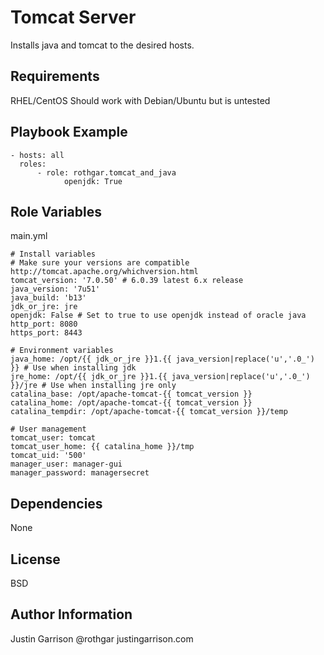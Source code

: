 Tomcat Server
========

Installs java and tomcat to the desired hosts.

Requirements
------------

RHEL/CentOS
Should work with Debian/Ubuntu but is untested

Playbook Example
----------------

```
- hosts: all
  roles:
      - role: rothgar.tomcat_and_java
            openjdk: True
```

Role Variables
--------------
main.yml

```
# Install variables
# Make sure your versions are compatible http://tomcat.apache.org/whichversion.html
tomcat_version: '7.0.50' # 6.0.39 latest 6.x release
java_version: '7u51'
java_build: 'b13'
jdk_or_jre: jre
openjdk: False # Set to true to use openjdk instead of oracle java
http_port: 8080
https_port: 8443

# Environment variables
java_home: /opt/{{ jdk_or_jre }}1.{{ java_version|replace('u','.0_') }} # Use when installing jdk
jre_home: /opt/{{ jdk_or_jre }}1.{{ java_version|replace('u','.0_') }}/jre # Use when installing jre only
catalina_base: /opt/apache-tomcat-{{ tomcat_version }}
catalina_home: /opt/apache-tomcat-{{ tomcat_version }}
catalina_tempdir: /opt/apache-tomcat-{{ tomcat_version }}/temp

# User management
tomcat_user: tomcat
tomcat_user_home: {{ catalina_home }}/tmp
tomcat_uid: '500'
manager_user: manager-gui
manager_password: managersecret
```

Dependencies
------------

None

License
-------

BSD

Author Information
------------------

Justin Garrison
@rothgar
justingarrison.com
